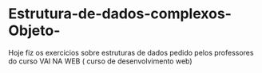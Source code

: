 # Estrutura-de-dados-complexos-Objeto-
Hoje fiz os exercicios sobre estruturas de dados pedido pelos professores do curso VAI NA WEB ( curso de desenvolvimento web)

